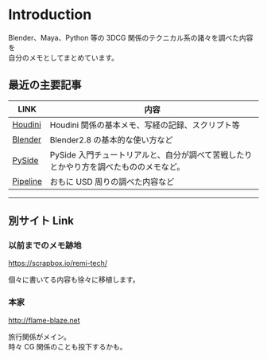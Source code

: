 # Introduction

Blender、Maya、Python 等の 3DCG 関係のテクニカル系の諸々を調べた内容を  
自分のメモとしてまとめています。


## 最近の主要記事

| LINK                             | 内容                                                                                  |
| -------------------------------- | ------------------------------------------------------------------------------------- |
| [Houdini](10_Houdini/index.md)   | Houdini 関係の基本メモ、写経の記録、スクリプト等                                      |
| [Blender](10_Blender/index.md)   | Blender2.8 の基本的な使い方など                                                       |
| [PySide](11_PySide/index.md)     | PySide 入門チュートリアルと、自分が調べて苦戦したりとかやり方を調べたもののメモなど。 |
| [Pipeline](11_Pipeline/index.md) | おもに USD 周りの調べた内容など                                                       |

---

## 別サイト Link

### 以前までのメモ跡地

https://scrapbox.io/remi-tech/

個々に書いてる内容も徐々に移植します。

### 本家

http://flame-blaze.net

旅行関係がメイン。  
時々 CG 関係のことも投下するかも。
